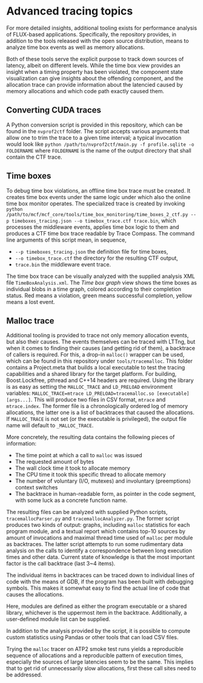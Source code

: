 # Advanced tracing topics

For more detailed insights, additional tooling exists for performance analysis of FLUX-based applications. Specifically,
the repository provides, in addition to the tools released with the open source distribution, means to analyze time box
events as well as memory allocations.

Both of these tools serve the explicit purpose to track down sources of latency, albeit on different levels. While the
time box view provides an insight when a timing property has been violated, the component state visualization can give
insights about the offending component, and the allocation trace can provide information about the latencied caused by
memory allocations and which code path exactly caused them.

## Converting CUDA traces

A Python conversion script is provided in this repository, which can be found in the
`nvprof2ctf` folder. The script accepts various arguments that allow one to trim
the trace to a given time interval; a typical invocation would look like `python
/path/to/nvprof2ctf/main.py -f profile.sqlite -o FOLDERNAME` where
`FOLDERNAME` is the name of the output directory that shall contain the CTF
trace.

## Time boxes

To debug time box violations, an offline time box trace must be created. It
creates time box events under the same logic under which also the online time
box monitor operates. The specialized trace is created by invoking
`python
/path/to/mcf/mcf_core/tools/time_box_monitoring/time_boxes_2_ctf.py --p
timeboxes_tracing.json --o timebox_trace.ctf trace.bin`, which processes the
middleware events, applies time box logic to them and produces a CTF time box
trace readable by Trace Compass. The command line arguments of this script mean,
in sequence,
* `--p timeboxes_tracing.json` the definition file for time boxes,
* `--o timebox_trace.ctf` the directory for the resulting CTF output,
* `trace.bin` the middleware event trace.

The time box trace can be visually analyzed with the supplied analysis XML file `TimeBoxAnalysis.xml`. The _Time
box graph_ view shows the time boxes as individual blobs in a time graph,
colored according to their completion status. Red means a violation, green means
successful completion, yellow means a lost event.

## Malloc trace

Additional tooling is provided to trace not only memory allocation events, but also their causes. The events themselves
can be traced with LTTng, but when it comes to finding their causes (and getting rid of them), a
backtrace of callers is required. For this, a drop-in `malloc()` wrapper can be
used, which can be found in this repository under `tools/tracemalloc`. This
folder contains a Project.meta that builds a local executable to test the tracing
capabilities and a shared library for the target platform. For building,
Boost.Lockfree, pthread and C++14 headers are required. Using the library is as
easy as setting the `MALLOC_TRACE` and `LD_PRELOAD` environment variables:
`MALLOC_TRACE=mtrace LD_PRELOAD=tracemalloc.so [executable] [args...]`. This
will produce two files in CSV format, `mtrace` and `mtrace.index`. The former
file is a chronologically ordered log of memory allocations, the latter one is
a list of backtraces that caused the allocations. If `MALLOC_TRACE` is not set
(or the executable is privileged), the output file name will default to
`_MALLOC_TRACE`.

More concretely, the resulting data contains the following pieces of
information:
* The time point at which a call to `malloc` was issued
* The requested amount of bytes
* The wall clock time it took to allocate memory
* The CPU time it took this specific thread to allocate memory
* The number of voluntary (I/O, mutexes) and involuntary (preemptions) context
  switches
* The backtrace in human-readable form, as pointer in the code segment, with
  some luck as a concrete function name.

The resulting files can be analyzed with supplied Python scripts,
`tracemallocParser.py` and `tracemallocAnalyzer.py`. The former script produces
two kinds of output: graphs, including `malloc` statistics for each program
module, and a textual report which contains top-10 sources by amount of
invocations and maximal thread time used of `malloc` per module as backtraces.
The latter script attempts to run some rudimentary data analysis on the calls
to identify a correspondence between long execution times and other data.
Current state of knowledge is that the most important factor is the call
backtrace (last 3~4 items).

The individual items in backtraces can be traced down to individual lines of
code with the means of GDB, if the program has been built with debugging
symbols. This makes it somewhat easy to find the actual line of code that causes
the allocations.

Here, modules are defined as either the program executable or a shared library,
whichever is the uppermost item in the backtrace. Additionally, a user-defined
module list can be supplied.

In addition to the analysis provided by the script, it is possible to compute
custom statistics using Pandas or other tools that can load CSV files.

Trying the `malloc` tracer on ATP2 smoke test runs yields a reproducible sequence
of allocations and a reproducible pattern of execution times, especially the
sources of large latencies seem to be the same. This implies that to get rid of
unnecessarily slow allocations, first these call sites need to be addressed.
